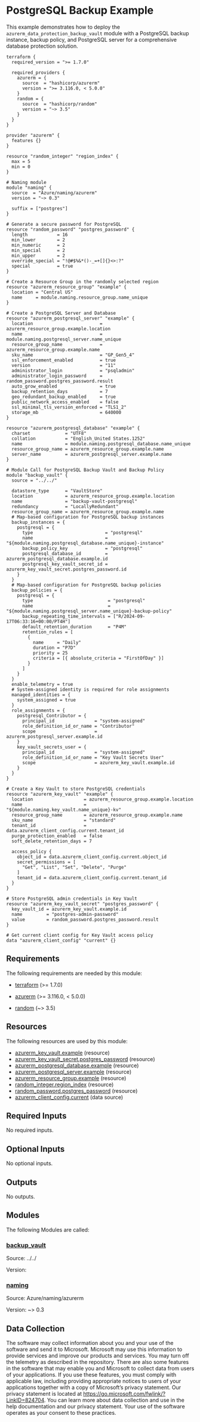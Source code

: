 <!-- BEGIN_TF_DOCS -->
<!-- Code generated by terraform-docs. DO NOT EDIT. -->
# PostgreSQL Backup Example

This example demonstrates how to deploy the `azurerm_data_protection_backup_vault` module with a PostgreSQL backup instance, backup policy, and PostgreSQL server for a comprehensive database protection solution.

```hcl
terraform {
  required_version = ">= 1.7.0"

  required_providers {
    azurerm = {
      source  = "hashicorp/azurerm"
      version = ">= 3.116.0, < 5.0.0"
    }
    random = {
      source  = "hashicorp/random"
      version = "~> 3.5"
    }
  }
}

provider "azurerm" {
  features {}
}

resource "random_integer" "region_index" {
  max = 5
  min = 0
}

# Naming module
module "naming" {
  source  = "Azure/naming/azurerm"
  version = "~> 0.3"

  suffix = ["postgres"]
}

# Generate a secure password for PostgreSQL
resource "random_password" "postgres_password" {
  length           = 16
  min_lower        = 2
  min_numeric      = 2
  min_special      = 2
  min_upper        = 2
  override_special = "!@#$%&*()-_=+[]{}<>:?"
  special          = true
}

# Create a Resource Group in the randomly selected region
resource "azurerm_resource_group" "example" {
  location = "Central US"
  name     = module.naming.resource_group.name_unique
}

# Create a PostgreSQL Server and Database
resource "azurerm_postgresql_server" "example" {
  location                         = azurerm_resource_group.example.location
  name                             = module.naming.postgresql_server.name_unique
  resource_group_name              = azurerm_resource_group.example.name
  sku_name                         = "GP_Gen5_4"
  ssl_enforcement_enabled          = true
  version                          = "11"
  administrator_login              = "psqladmin"
  administrator_login_password     = random_password.postgres_password.result
  auto_grow_enabled                = true
  backup_retention_days            = 7
  geo_redundant_backup_enabled     = true
  public_network_access_enabled    = false
  ssl_minimal_tls_version_enforced = "TLS1_2"
  storage_mb                       = 640000
}

resource "azurerm_postgresql_database" "example" {
  charset             = "UTF8"
  collation           = "English_United States.1252"
  name                = module.naming.postgresql_database.name_unique
  resource_group_name = azurerm_resource_group.example.name
  server_name         = azurerm_postgresql_server.example.name
}

# Module Call for PostgreSQL Backup Vault and Backup Policy
module "backup_vault" {
  source = "../../"

  datastore_type      = "VaultStore"
  location            = azurerm_resource_group.example.location
  name                = "backup-vault-postgresql"
  redundancy          = "LocallyRedundant"
  resource_group_name = azurerm_resource_group.example.name
  # Map-based configuration for PostgreSQL backup instances
  backup_instances = {
    postgresql = {
      type                           = "postgresql"
      name                           = "${module.naming.postgresql_database.name_unique}-instance"
      backup_policy_key              = "postgresql"
      postgresql_database_id         = azurerm_postgresql_database.example.id
      postgresql_key_vault_secret_id = azurerm_key_vault_secret.postgres_password.id
    }
  }
  # Map-based configuration for PostgreSQL backup policies
  backup_policies = {
    postgresql = {
      type                            = "postgresql"
      name                            = "${module.naming.postgresql_server.name_unique}-backup-policy"
      backup_repeating_time_intervals = ["R/2024-09-17T06:33:16+00:00/PT4H"]
      default_retention_duration      = "P4M"
      retention_rules = [
        {
          name     = "Daily"
          duration = "P7D"
          priority = 25
          criteria = [{ absolute_criteria = "FirstOfDay" }]
        }
      ]
    }
  }
  enable_telemetry = true
  # System-assigned identity is required for role assignments
  managed_identities = {
    system_assigned = true
  }
  role_assignments = {
    postgresql_Contributor = {
      principal_id               = "system-assigned"
      role_definition_id_or_name = "Contributor"
      scope                      = azurerm_postgresql_server.example.id
    }
    key_vault_secrets_user = {
      principal_id               = "system-assigned"
      role_definition_id_or_name = "Key Vault Secrets User"
      scope                      = azurerm_key_vault.example.id
    }
  }
}

# Create a Key Vault to store PostgreSQL credentials
resource "azurerm_key_vault" "example" {
  location                   = azurerm_resource_group.example.location
  name                       = "${module.naming.key_vault.name_unique}-kv"
  resource_group_name        = azurerm_resource_group.example.name
  sku_name                   = "standard"
  tenant_id                  = data.azurerm_client_config.current.tenant_id
  purge_protection_enabled   = false
  soft_delete_retention_days = 7

  access_policy {
    object_id = data.azurerm_client_config.current.object_id
    secret_permissions = [
      "Get", "List", "Set", "Delete", "Purge"
    ]
    tenant_id = data.azurerm_client_config.current.tenant_id
  }
}

# Store PostgreSQL admin credentials in Key Vault
resource "azurerm_key_vault_secret" "postgres_password" {
  key_vault_id = azurerm_key_vault.example.id
  name         = "postgres-admin-password"
  value        = random_password.postgres_password.result
}

# Get current client config for Key Vault access policy
data "azurerm_client_config" "current" {}

```

<!-- markdownlint-disable MD033 -->
## Requirements

The following requirements are needed by this module:

- <a name="requirement_terraform"></a> [terraform](#requirement\_terraform) (>= 1.7.0)

- <a name="requirement_azurerm"></a> [azurerm](#requirement\_azurerm) (>= 3.116.0, < 5.0.0)

- <a name="requirement_random"></a> [random](#requirement\_random) (~> 3.5)

## Resources

The following resources are used by this module:

- [azurerm_key_vault.example](https://registry.terraform.io/providers/hashicorp/azurerm/latest/docs/resources/key_vault) (resource)
- [azurerm_key_vault_secret.postgres_password](https://registry.terraform.io/providers/hashicorp/azurerm/latest/docs/resources/key_vault_secret) (resource)
- [azurerm_postgresql_database.example](https://registry.terraform.io/providers/hashicorp/azurerm/latest/docs/resources/postgresql_database) (resource)
- [azurerm_postgresql_server.example](https://registry.terraform.io/providers/hashicorp/azurerm/latest/docs/resources/postgresql_server) (resource)
- [azurerm_resource_group.example](https://registry.terraform.io/providers/hashicorp/azurerm/latest/docs/resources/resource_group) (resource)
- [random_integer.region_index](https://registry.terraform.io/providers/hashicorp/random/latest/docs/resources/integer) (resource)
- [random_password.postgres_password](https://registry.terraform.io/providers/hashicorp/random/latest/docs/resources/password) (resource)
- [azurerm_client_config.current](https://registry.terraform.io/providers/hashicorp/azurerm/latest/docs/data-sources/client_config) (data source)

<!-- markdownlint-disable MD013 -->
## Required Inputs

No required inputs.

## Optional Inputs

No optional inputs.

## Outputs

No outputs.

## Modules

The following Modules are called:

### <a name="module_backup_vault"></a> [backup\_vault](#module\_backup\_vault)

Source: ../../

Version:

### <a name="module_naming"></a> [naming](#module\_naming)

Source: Azure/naming/azurerm

Version: ~> 0.3

<!-- markdownlint-disable-next-line MD041 -->
## Data Collection

The software may collect information about you and your use of the software and send it to Microsoft. Microsoft may use this information to provide services and improve our products and services. You may turn off the telemetry as described in the repository. There are also some features in the software that may enable you and Microsoft to collect data from users of your applications. If you use these features, you must comply with applicable law, including providing appropriate notices to users of your applications together with a copy of Microsoft’s privacy statement. Our privacy statement is located at <https://go.microsoft.com/fwlink/?LinkID=824704>. You can learn more about data collection and use in the help documentation and our privacy statement. Your use of the software operates as your consent to these practices.
<!-- END_TF_DOCS -->